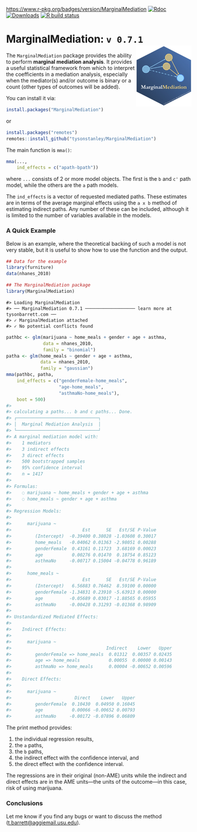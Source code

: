 
<!-- README.md is generated from README.Rmd. Please edit that file -->

<!-- badges: start -->

<https://www.r-pkg.org/badges/version/MarginalMediation>
[![Rdoc](http://www.rdocumentation.org/badges/version/MarginalMediation)](http://www.rdocumentation.org/packages/MarginalMediation)
[![Downloads](http://cranlogs.r-pkg.org/badges/grand-total/MarginalMediation)](https://cranlogs.r-pkg.org/badges/grand-total/MarginalMediation)
[![R build
status](https://github.com/TysonStanley/MarginalMediation/workflows/R-CMD-check/badge.svg)](https://github.com/TysonStanley/MarginalMediation/actions)

<!-- badges: end -->

# MarginalMediation: `v 0.7.1` <img src="man/figures/mma_hex.jpg" align="right" width="30%" height="30%"/>

The `MarginalMediation` package provides the ability to perform
**marginal mediation analysis**. It provides a useful statistical
framework from which to interpret the coefficients in a mediation
analysis, especially when the mediator(s) and/or outcome is binary or a
count (other types of outcomes will be added).

You can install it via:

``` r
install.packages("MarginalMediation")
```

or

``` r
install.packages("remotes")
remotes::install_github("tysonstanley/MarginalMediation")
```

The main function is `mma()`:

``` r
mma(...,
    ind_effects = c("apath-bpath"))
```

where `...` consists of 2 or more model objects. The first is the `b`
and `c'` path model, while the others are the `a` path models.

The `ind_effects` is a vector of requested mediated paths. These
estimates are in terms of the average marginal effects using the `a x b`
method of estimating indirect paths. Any number of these can be
included, although it is limited to the number of variables available in
the models.

### A Quick Example

Below is an example, where the theoretical backing of such a model is
not very stable, but it is useful to show how to use the function and
the output.

``` r
## Data for the example
library(furniture)
data(nhanes_2010)
```

``` r
## The MarginalMediation package
library(MarginalMediation)
```

    #> Loading MarginalMediation
    #> ── MarginalMediation 0.7.1 ─────────────────── learn more at tysonbarrett.com ──
    #> ✓ MarginalMediation attached
    #> ✓ No potential conflicts found

``` r
pathbc <- glm(marijuana ~ home_meals + gender + age + asthma, 
              data = nhanes_2010, 
              family = "binomial")
patha <- glm(home_meals ~ gender + age + asthma,
             data = nhanes_2010, 
             family = "gaussian")
mma(pathbc, patha,
    ind_effects = c("genderFemale-home_meals",
                    "age-home_meals",
                    "asthmaNo-home_meals"),
    boot = 500)
#> 
#> calculating a paths... b and c paths... Done.                                                                                 
#> ┌───────────────────────────────┐
#> │  Marginal Mediation Analysis  │
#> └───────────────────────────────┘
#> A marginal mediation model with:
#>    1 mediators
#>    3 indirect effects
#>    3 direct effects
#>    500 bootstrapped samples
#>    95% confidence interval
#>    n = 1417 
#> 
#> Formulas:
#>    ◌ marijuana ~ home_meals + gender + age + asthma
#>    ◌ home_meals ~ gender + age + asthma 
#> 
#> Regression Models: 
#> 
#>      marijuana ~ 
#>                           Est      SE   Est/SE P-Value
#>         (Intercept)  -0.39400 0.38028 -1.03608 0.30017
#>         home_meals   -0.04062 0.01363 -2.98051 0.00288
#>         genderFemale  0.43161 0.11723  3.68169 0.00023
#>         age           0.00276 0.01470  0.18754 0.85123
#>         asthmaNo     -0.00717 0.15004 -0.04778 0.96189
#> 
#>      home_meals ~ 
#>                           Est      SE   Est/SE P-Value
#>         (Intercept)   6.56883 0.76462  8.59100 0.00000
#>         genderFemale -1.34831 0.23910 -5.63913 0.00000
#>         age          -0.05689 0.03017 -1.88565 0.05955
#>         asthmaNo     -0.00428 0.31293 -0.01368 0.98909
#> 
#> Unstandardized Mediated Effects: 
#> 
#>    Indirect Effects: 
#> 
#>      marijuana ~ 
#>                                    Indirect    Lower   Upper
#>         genderFemale => home_meals  0.01312  0.00357 0.02435
#>         age => home_meals           0.00055  0.00000 0.00143
#>         asthmaNo => home_meals      0.00004 -0.00652 0.00596
#> 
#>    Direct Effects: 
#> 
#>      marijuana ~ 
#>                        Direct    Lower   Upper
#>         genderFemale  0.10430  0.04950 0.16045
#>         age           0.00066 -0.00652 0.00793
#>         asthmaNo     -0.00172 -0.07896 0.06809
```

The print method provides:

1.  the individual regression results,
2.  the `a` paths,
3.  the `b` paths,
4.  the indirect effect with the confidence interval, and
5.  the direct effect with the confidence interval.

The regressions are in their original (non-AME) units while the indirect
and direct effects are in the AME units—the units of the outcome—in this
case, risk of using marijuana.

### Conclusions

Let me know if you find any bugs or want to discuss the method
(<t.barrett@aggiemail.usu.edu>).
